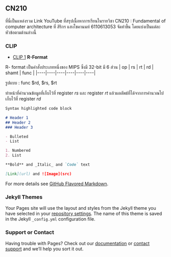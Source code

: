 ## CN210

ที่นี่เป็นแหล่งรวม Link YouTube ที่สรุปเนื้อหาการเรียนในรายวิชา CN210 : Fundamental of computer architecture ที่ สิริกร แสงโชคานนท์ 6110613053 จัดทำขึ้น โดยแบ่งเป็นแต่ละหัวข้อตามด้านล่างนี้


### CLIP

* [CLIP 1](https://youtu.be/4FirKjjTNqQ) **R-Format**

R- format เป็นคำสั่งประเภทหนึ่งของ MIPS ซึ่งมี 32-bit มี 6 ส่วน
   | op | rs | rt | rd | shamt | func |
   |----|----|----|----|----|----|
   
   รูปแบบ : func $rd, $rs, $rt
   
ทำหน้าที่คำนวณข้อมูลที่เก็บไว้ที่ register *rs* และ register *rt* แล้วผลลัพธ์ที่ได้จากการคำนวณไปเก็บไว้ที่ register *rd* 

```markdown
Syntax highlighted code block

# Header 1
## Header 2
### Header 3

- Bulleted
- List

1. Numbered
2. List

**Bold** and _Italic_ and `Code` text

[Link](url) and ![Image](src)
```

For more details see [GitHub Flavored Markdown](https://guides.github.com/features/mastering-markdown/).

### Jekyll Themes

Your Pages site will use the layout and styles from the Jekyll theme you have selected in your [repository settings](https://github.com/SirikornBeauty/CN210-CLIP/settings). The name of this theme is saved in the Jekyll `_config.yml` configuration file.

### Support or Contact

Having trouble with Pages? Check out our [documentation](https://help.github.com/categories/github-pages-basics/) or [contact support](https://github.com/contact) and we’ll help you sort it out.
